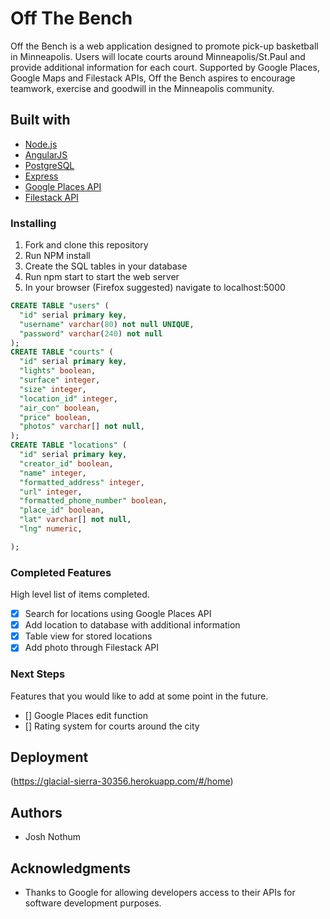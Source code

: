 # Off The Bench


Off the Bench is a web application designed to promote pick-up basketball in Minneapolis.  Users will locate courts around Minneapolis/St.Paul and provide additional information for each court.  Supported by Google Places, Google Maps and Filestack APIs, Off the Bench aspires to encourage teamwork, exercise and goodwill in the Minneapolis community.

## Built with

- [Node.js](https://nodejs.org/en/)
- [AngularJS](https://angularjs.org/)
- [PostgreSQL](https://www.postgresql.org/)
- [Express](https://expressjs.com/)
- [Google Places API](https://developers.google.com/places/)
- [Filestack API](https://www.filestack.com/docs)


### Installing

1. Fork and clone this repository
2. Run NPM install
3. Create the SQL tables in your database
4. Run npm start to start the web server
5. In your browser (Firefox suggested) navigate to localhost:5000

```sql
CREATE TABLE "users" (
  "id" serial primary key,
  "username" varchar(80) not null UNIQUE,
  "password" varchar(240) not null
);
CREATE TABLE "courts" (
  "id" serial primary key,
  "lights" boolean,
  "surface" integer,
  "size" integer,
  "location_id" integer,
  "air_con" boolean,
  "price" boolean,
  "photos" varchar[] not null,
);
CREATE TABLE "locations" (
  "id" serial primary key,
  "creator_id" boolean,
  "name" integer,
  "formatted_address" integer,
  "url" integer,
  "formatted_phone_number" boolean,
  "place_id" boolean,
  "lat" varchar[] not null,
  "lng" numeric,

);
```


### Completed Features

High level list of items completed.


- [x] Search for locations using Google Places API
- [x] Add location to database with additional information
- [x] Table view for stored locations
- [x] Add photo through Filestack API

### Next Steps

Features that you would like to add at some point in the future.

- [] Google Places edit function
- [] Rating system for courts around the city

## Deployment

(https://glacial-sierra-30356.herokuapp.com/#/home)

## Authors

* Josh Nothum

## Acknowledgments

* Thanks to Google for allowing developers access to their APIs for software development purposes.
